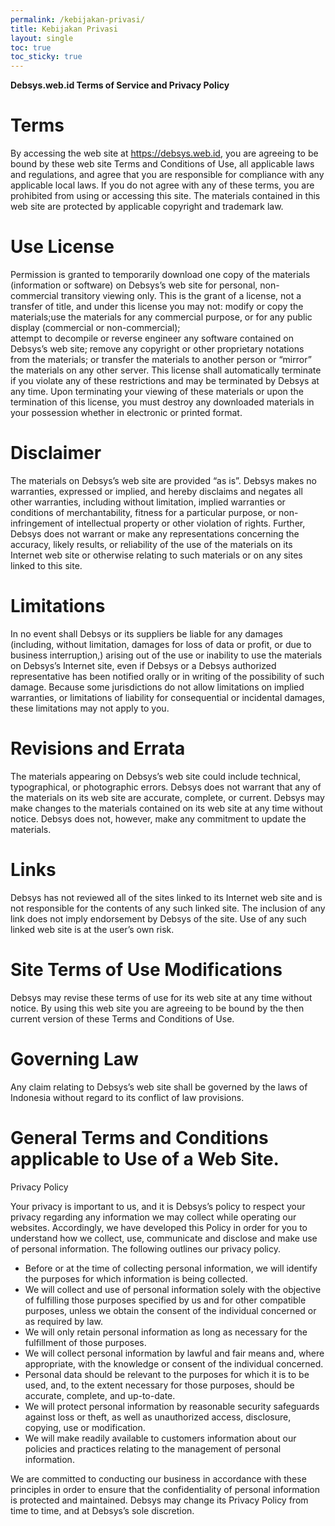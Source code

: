 ```yaml
---
permalink: /kebijakan-privasi/
title: Kebijakan Privasi
layout: single
toc: true
toc_sticky: true
---
```

**Debsys.web.id Terms of Service and Privacy Policy**

# Terms

By accessing the web site at https://debsys.web.id, you are agreeing to be bound by these web site Terms and Conditions of Use, all applicable laws and regulations, and agree that you are responsible for compliance with any applicable local laws. If you do not agree with any of these terms, you are prohibited from using or accessing this site. The materials contained in this web site are protected by applicable copyright and trademark law.

# Use License
Permission is granted to temporarily download one copy of the materials (information or software) on Debsys’s web site for personal, non-commercial transitory viewing only. This is the grant of a license, not a transfer of title, and under this license you may not: modify or copy the materials;use the materials for any commercial purpose, or for any public display (commercial or non-commercial);<br />attempt to decompile or reverse engineer any software contained on Debsys’s web site; remove any copyright or other proprietary notations from the materials; or transfer the materials to another person or “mirror” the materials on any other server.
This license shall automatically terminate if you violate any of these restrictions and may be terminated by Debsys at any time. Upon terminating your viewing of these materials or upon the termination of this license, you must destroy any downloaded materials in your possession whether in electronic or printed format.
        
# Disclaimer
The materials on Debsys’s web site are provided “as is”. Debsys makes no warranties, expressed or implied, and hereby disclaims and negates all other warranties, including without limitation, implied warranties or conditions of merchantability, fitness for a particular purpose, or non-infringement of intellectual property or other violation of rights. Further, Debsys does not warrant or make any representations concerning the accuracy, likely results, or reliability of the use of the materials on its Internet web site or otherwise relating to such materials or on any sites linked to this site.<br />

# Limitations
In no event shall Debsys or its suppliers be liable for any damages (including, without limitation, damages for loss of data or profit, or due to business interruption,) arising out of the use or inability to use the materials on Debsys’s Internet site, even if Debsys or a Debsys authorized representative has been notified orally or in writing of the possibility of such damage. Because some jurisdictions do not allow limitations on implied warranties, or limitations of liability for consequential or incidental damages, these limitations may not apply to you.

# Revisions and Errata
The materials appearing on Debsys’s web site could include technical, typographical, or photographic errors. Debsys does not warrant that any of the materials on its web site are accurate, complete, or current. Debsys may make changes to the materials contained on its web site at any time without notice. Debsys does not, however, make any commitment to update the materials.

# Links
Debsys has not reviewed all of the sites linked to its Internet web site and is not responsible for the contents of any such linked site. The inclusion of any link does not imply endorsement by Debsys of the site. Use of any such linked web site is at the user’s own risk.

# Site Terms of Use Modifications
Debsys may revise these terms of use for its web site at any time without notice. By using this web site you are agreeing to be bound by the then current version of these Terms and Conditions of Use.

# Governing Law
Any claim relating to Debsys’s web site shall be governed by the laws of Indonesia without regard to its conflict of law provisions.

# General Terms and Conditions applicable to Use of a Web Site.  
Privacy Policy

Your privacy is important to us, and it is Debsys’s policy to respect your privacy regarding any information we may collect while operating our websites. Accordingly, we have developed this Policy in order for you to understand how we collect, use, communicate and disclose and make use of personal information. The following outlines our privacy policy.

  * Before or at the time of collecting personal information, we will identify the purposes for which information is being collected.
  * We will collect and use of personal information solely with the objective of fulfilling those purposes specified by us and for other compatible purposes, unless we obtain the consent of the individual concerned or as required by law.
  * We will only retain personal information as long as necessary for the fulfillment of those purposes.
  * We will collect personal information by lawful and fair means and, where appropriate, with the knowledge or consent of the individual concerned.
  * Personal data should be relevant to the purposes for which it is to be used, and, to the extent necessary for those purposes, should be accurate, complete, and up-to-date.
  * We will protect personal information by reasonable security safeguards against loss or theft, as well as unauthorized access, disclosure, copying, use or modification.
  * We will make readily available to customers information about our policies and practices relating to the management of personal information.

We are committed to conducting our business in accordance with these principles in order to ensure that the confidentiality of personal information is protected and maintained. Debsys may change its Privacy Policy from time to time, and at Debsys’s sole discretion.
